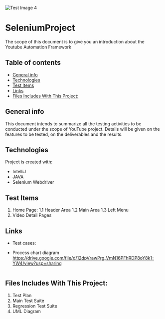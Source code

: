 ![Test Image 4](https://github.com/Veronica1187/Equipo2_SeleniumProject/tree/AdrianaBenitez/Logo.png)
# SeleniumProject
The scope of this document is to give you an introduction about the Youtube Automation Framework

## Table of contents
* [General info](#general-info)
* [Technologies](#technologies)
* [Test Items](#test-items)
* [Links](#links)
* [Files Includes With This Project:](#file-includes-with-this-project:)

## General info
This document intends to summarize all the testing activities to be conducted under the scope of YouTube project.
 Details will be given on the features to be tested, on the deliverables and the results.

## Technologies
Project is created with:
* IntelliJ
* JAVA
* Selenium Webdriver

## Test Items
1.	Home Page:
1.1	Header Area
1.2	Main Area
1.3	Left Menu
2.	Video Detail Pages

## Links
* Test cases:

* Process chart diagram
https://drive.google.com/file/d/12dpVrawPrg_VmN16PFhRDP8oY8k1-YW4/view?usp=sharing
```

```
## Files Includes With This Project:
1. Test Plan
2. Main Test Suite
3. Regression Test Suite
4. UML Diagram
 
